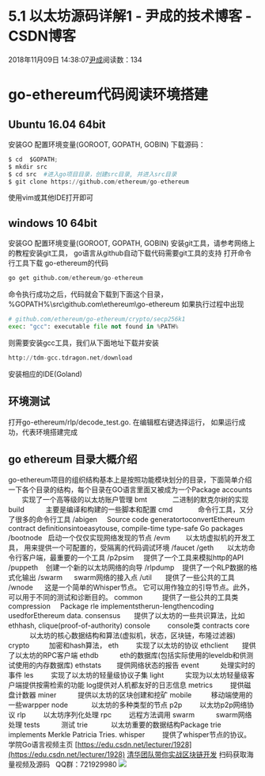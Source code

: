 
# 5.1 以太坊源码详解1 - 尹成的技术博客 - CSDN博客

2018年11月09日 14:38:07[尹成](https://me.csdn.net/yincheng01)阅读数：134



# go-ethereum代码阅读环境搭建
## Ubuntu 16.04 64bit
安装GO
配置环境变量(GOROOT, GOPATH, GOBIN)
下载源码：
```python
$ cd  $GOPATH; 
$ mkdir src
$ cd src  #进入go项目目录，创建src目录, 并进入src目录
$ git clone https://github.com/ethereum/go-ethereum
```
使用vim或其他IDE打开即可
## windows 10 64bit
安装GO
配置环境变量(GOROOT, GOPATH, GOBIN)
安装git工具，请参考网络上的教程安装git工具， go语言从github自动下载代码需要git工具的支持
打开命令行工具下载 go-ethereum的代码
```python
go get github.com/ethereum/go-ethereum
```
命令执行成功之后，代码就会下载到下面这个目录，%GOPATH%\src\github.com\ethereum\go-ethereum
如果执行过程中出现
```python
# github.com/ethereum/go-ethereum/crypto/secp256k1
exec: "gcc": executable file not found in %PATH%
```
则需要安装gcc工具，我们从下面地址下载并安装
```python
http://tdm-gcc.tdragon.net/download
```
安装相应的IDE(Goland)
## 环境测试
打开go-ethereum/rlp/decode_test.go. 在编辑框右键选择运行， 如果运行成功，代表环境搭建完成
## go ethereum 目录大概介绍
go-ethereum项目的组织结构基本上是按照功能模块划分的目录，下面简单介绍一下各个目录的结构，每个目录在GO语言里面又被成为一个Package
accounts        实现了一个高等级的以太坊账户管理
bmt             二进制的默克尔树的实现
build           主要是编译和构建的一些脚本和配置
cmd             命令行工具，又分了很多的命令行工具
/abigen     Source code generatortoconvertEthereum contract definitionsintoeasytouse, compile-time
type-safe Go packages
/bootnode   启动一个仅仅实现网络发现的节点
/evm        以太坊虚拟机的开发工具， 用来提供一个可配置的，受隔离的代码调试环境
/faucet
/geth       以太坊命令行客户端，最重要的一个工具
/p2psim     提供了一个工具来模拟http的API
/puppeth    创建一个新的以太坊网络的向导
/rlpdump    提供了一个RLP数据的格式化输出
/swarm      swarm网络的接入点
/util       提供了一些公共的工具
/wnode      这是一个简单的Whisper节点。 它可以用作独立的引导节点。此外，可以用于不同的测试和诊断目的。
common          提供了一些公共的工具类
compression     Package rle implementstherun-lengthencoding usedforEthereum data.
consensus       提供了以太坊的一些共识算法，比如ethhash, clique(proof-of-authority)
console         console类
contracts
core            以太坊的核心数据结构和算法(虚拟机，状态，区块链，布隆过滤器)
crypto          加密和hash算法，
eth         实现了以太坊的协议
ethclient       提供了以太坊的RPC客户端
ethdb           eth的数据库(包括实际使用的leveldb和供测试使用的内存数据库)
ethstats        提供网络状态的报告
event           处理实时的事件
les         实现了以太坊的轻量级协议子集
light           实现为以太坊轻量级客户端提供按需检索的功能
log提供对人机都友好的日志信息
metrics         提供磁盘计数器
miner           提供以太坊的区块创建和挖矿
mobile          移动端使用的一些warpper
node            以太坊的多种类型的节点
p2p         以太坊p2p网络协议
rlp         以太坊序列化处理
rpc         远程方法调用
swarm           swarm网络处理
tests           测试
trie            以太坊重要的数据结构Package trie implements Merkle Patricia Tries.
whisper         提供了whisper节点的协议。
学院Go语言视频主页
[https://edu.csdn.net/lecturer/1928](https://edu.csdn.net/lecturer/1928)
[清华团队带你实战区块链开发](https://ke.qq.com/course/337650?tuin=63946d38)
扫码获取海量视频及源码   QQ群：721929980
![](https://img-blog.csdnimg.cn/20181108132958856.jpg?x-oss-process=image/watermark,type_ZmFuZ3poZW5naGVpdGk,shadow_10,text_aHR0cHM6Ly9ibG9nLmNzZG4ubmV0L3lpbmNoZW5nMDE=,size_16,color_FFFFFF,t_70)


